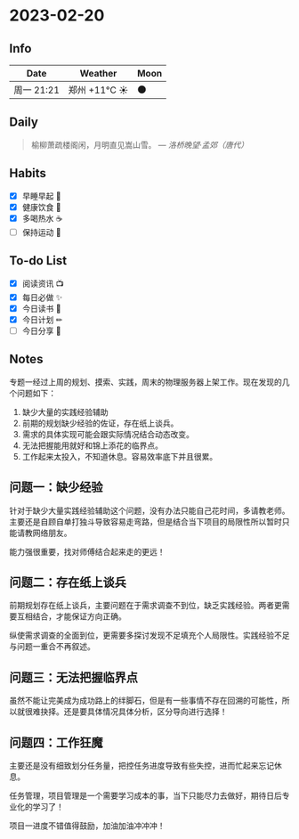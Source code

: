 # 2023-02-20

## Info

| Date           | Weather      | Moon |
| -------------- | ------------ | ---- |
| 周一 21:21 | 郑州 +11°C ☀️   | 🌑 |

## Daily

> 榆柳萧疏楼阁闲，月明直见嵩山雪。
> — *洛桥晚望·孟郊（唐代）*


## Habits

- [x] 早睡早起 🌃
- [x] 健康饮食 🥗
- [x] 多喝热水 ☕️
- [ ] 保持运动 💪

## To-do List

- [x] 阅读资讯 📺
- [x] 每日必做 ✨
- [x] 今日读书 📖
- [x] 今日计划 ✏
- [ ] 今日分享 📌

## Notes

专题一经过上周的规划、摸索、实践，周末的物理服务器上架工作。现在发现的几个问题如下：

 1. 缺少大量的实践经验辅助
 2. 前期的规划缺少经验的佐证，存在纸上谈兵。
 3. 需求的具体实现可能会跟实际情况结合动态改变。
 4. 无法把握能用就好和锦上添花的临界点。
 5. 工作起来太投入，不知道休息。容易效率底下并且很累。

## 问题一：缺少经验

针对于缺少大量实践经验辅助这个问题，没有办法只能自己花时间，多请教老师。主要还是自顾自单打独斗导致容易走弯路，但是结合当下项目的局限性所以暂时只能请教网络朋友。

能力强很重要，找对师傅结合起来走的更远！

## 问题二：存在纸上谈兵

前期规划存在纸上谈兵，主要问题在于需求调查不到位，缺乏实践经验。两者更需要互相结合，才能保证方向正确。

纵使需求调查的全面到位，更需要多探讨发现不足填充个人局限性。实践经验不足与问题一重合不再叙述。

## 问题三：无法把握临界点

虽然不能让完美成为成功路上的绊脚石，但是有一些事情不存在回溯的可能性，所以就很难抉择。还是要具体情况具体分析，区分导向进行选择！

## 问题四：工作狂魔

主要还是没有细致划分任务量，把控任务进度导致有些失控，进而忙起来忘记休息。

任务管理，项目管理是一个需要学习成本的事，当下只能尽力去做好，期待日后专业化的学习了！

项目一进度不错值得鼓励，加油加油冲冲冲！

